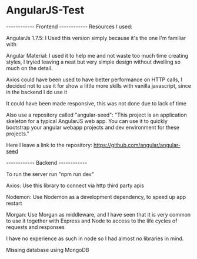 # AngularJS-Test
------------ Frontend ------------
Resources I used:

AngularJs 1.7.5: I Used this version simply because it's the one I'm familiar with

Angular Material: I used it to help me and not waste too much time creating styles, I tryied leaving a neat but very simple design without dwelling so much on the detail.

Axios could have been used to have better performance on HTTP calls, I decided not to use it for show a little more skills with vanilla javascript, since in the backend I do use it

It could have been made responsive, this was not done due to lack of time

Also use a repository called "angular-seed": "This project is an application skeleton for a typical AngularJS web app.
You can use it to quickly bootstrap your angular webapp projects and dev environment for these projects."

Here I leave a link to the repository: https://github.com/angular/angular-seed

------------ Backend ------------

To run the server run "npm run dev"

Axios: Use this library to connect via http third party apis

Nodemon: Use Nodemon as a development dependency, to speed up app restart

Morgan: Use Morgan as middleware, and I have seen that it is very common to use it together with Express and Node to access
to the life cycles of requests and responses

I have no experience as such in node so I had almost no libraries in mind.

Missing database using MongoDB
